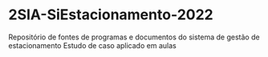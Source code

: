 # 2SIA-SiEstacionamento-2022
Repositório de fontes de programas e documentos do sistema de gestão de estacionamento
Estudo de caso aplicado em aulas 